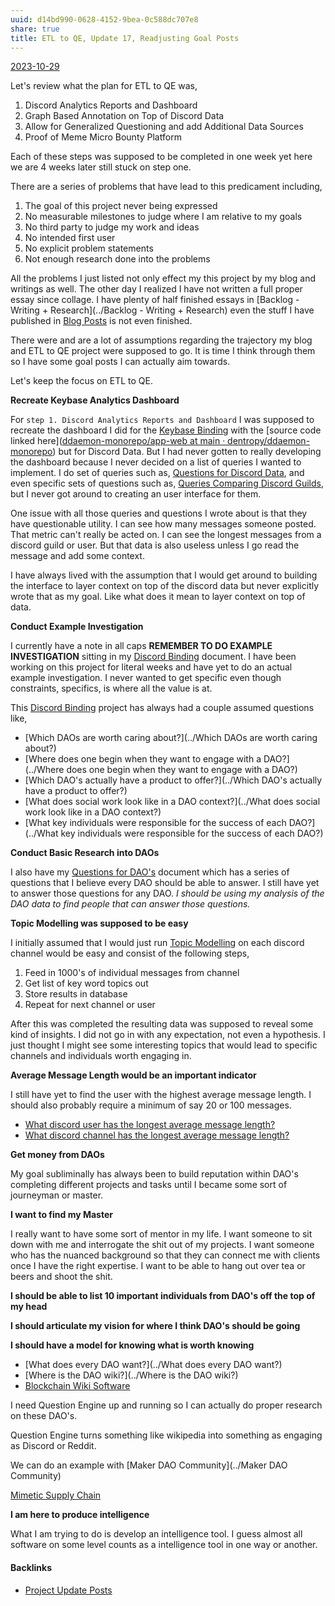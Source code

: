 ```yaml
---
uuid: d14bd990-0628-4152-9bea-0c588dc707e8
share: true
title: ETL to QE, Update 17, Readjusting Goal Posts
---
```

[2023-10-29](../2023-10-29)

Let's review what the plan for ETL to QE was,

1. Discord Analytics Reports and Dashboard
2. Graph Based Annotation on Top of Discord Data
3. Allow for Generalized Questioning and add Additional Data Sources
4. Proof of Meme Micro Bounty Platform

Each of these steps was supposed to be completed in one week yet here we are 4 weeks later still stuck on step one.

There are a series of problems that have lead to this predicament including,
1. The goal of this project never being expressed
2. No measurable milestones to judge where I am relative to my goals
3. No third party to judge my work and ideas
4. No intended first user
5. No explicit problem statements
6. Not enough research done into the problems

 All the problems I just listed not only effect my this project by my blog and writings as well. The other day I realized I have not written a full proper essay since collage. I have plenty of half finished essays in [Backlog - Writing + Research](../Backlog - Writing + Research) even the stuff I have published in [Blog Posts](../3d59d5cc-de9f-42d3-96fd-e4bb02710a33) is not even finished.

There were and are a lot of assumptions regarding the trajectory my blog and ETL to QE project were supposed to go. It is time I think through them so I have some goal posts I can actually aim towards.

Let's keep the focus on ETL to QE.

**Recreate Keybase Analytics Dashboard**

For `step 1. Discord Analytics Reports and Dashboard` I was supposed to recreate the dashboard I did for the [Keybase Binding](../3ff1df10-10b8-4206-b9b2-3bbad4b748d5) with the [source code linked here]([ddaemon-monorepo/app-web at main · dentropy/ddaemon-monorepo](https://github.com/dentropy/ddaemon-monorepo/tree/main/app-web)) but for Discord Data. But I had never gotten to really developing the dashboard because I never decided on a list of queries I wanted to implement. I do set of queries such as, [Questions for Discord Data](../46abc67b-bbe7-4800-82f5-f08d4c457ef0), and even specific sets of questions such as, [Queries Comparing Discord Guilds](../0c4bbdac-febf-4e8e-861f-c36ef88a71c9), but I never got around to creating an user interface for them. 

One issue with all those queries and questions I wrote about is that they have questionable utility. I can see how many messages someone posted. That metric can't really be acted on. I can see the longest messages from a discord guild or user. But that data is also useless unless I go read the message and add some context.

I have always lived with the assumption that I would get around to building the interface to layer context on top of the discord data but never explicitly wrote that as my goal. Like what does it mean to layer context on top of data.

**Conduct Example Investigation**

I currently have a note in all caps **REMEMBER TO DO EXAMPLE INVESTIGATION** sitting in my [Discord Binding](../1c376bfd-75ef-4c0d-9e23-3680653de55f) document. I have been working on this project for literal weeks and have yet to do an actual example investigation. I never wanted to get specific even though constraints, specifics, is where all the value is at.

This [Discord Binding](../1c376bfd-75ef-4c0d-9e23-3680653de55f) project has always had a couple assumed questions like,

* [Which DAOs are worth caring about?](../Which DAOs are worth caring about?)
* [Where does one begin when they want to engage with a DAO?](../Where does one begin when they want to engage with a DAO?)
* [Which DAO's actually have a product to offer?](../Which DAO's actually have a product to offer?)
* [What does social work look like in a DAO context?](../What does social work look like in a DAO context?)
* [What key individuals were responsible for the success of each DAO?](../What key individuals were responsible for the success of each DAO?)

**Conduct Basic Research into DAOs**

I also have my [Questions for DAO's](../766d2aac-bcb3-4b91-a029-537e834f2816) document which has a series of questions that I believe every DAO should be able to answer. I still have yet to answer those questions for any DAO. *I should be using my analysis of the DAO data to find people that can answer those questions.*

**Topic Modelling was supposed to be easy**

I initially assumed that I would just run [Topic Modelling](../97862aeb-dad1-4e01-bfe7-46210ddfc50c) on each discord channel would be easy and consist of the following steps,

1. Feed in 1000's of individual messages from channel
2. Get list of key word topics out
3. Store results in database
4. Repeat for next channel or user

After this was completed the resulting data was supposed to reveal some kind of insights. I did not go in with any expectation, not even a hypothesis. I just thought I might see some interesting topics that would lead to specific channels and individuals worth engaging in.


**Average Message Length would be an important indicator**

I still have yet to find the user with the highest average message length. I should also probably require a minimum of say 20 or 100 messages.

* [What discord user has the longest average message length?](../c71bada1-ae88-4a99-bfec-84efafe8fed9)
* [What discord channel has the longest average message length?](../0d4f2aaf-e9b8-47c6-a312-7212fc51f9d1)

**Get money from DAOs**

My goal subliminally has always been to build reputation within DAO's completing different projects and tasks until I became some sort of journeyman or master.

**I want to find my Master**

I really want to have some sort of mentor in my life. I want someone to sit down with me and interrogate the shit out of my projects. I want someone who has the nuanced background so that they can connect me with clients once I have the right expertise. I want to be able to hang out over tea or beers and shoot the shit. 

**I should be able to list 10 important individuals from DAO's off the top of my head**

**I should articulate my vision for where I think DAO's should be going**

**I should have a model for knowing what is worth knowing**

* [What does every DAO want?](../What does every DAO want?)
* [Where is the DAO wiki?](../Where is the DAO wiki?)
* [Blockchain Wiki Software](../d1132272-5297-4769-b543-7cae74d12272)


I need Question Engine up and running so I can actually do proper research on these DAO's.

Question Engine turns something like wikipedia into something as engaging as Discord or Reddit.

We can do an example with [Maker DAO Community](../Maker DAO Community)

[Mimetic Supply Chain](../9dd0b1b5-eecb-47c7-8755-0ddd8ec3b5a5)

**I am here to produce intelligence**

What I am trying to do is develop an intelligence tool. I guess almost all software on some level counts as a intelligence tool in one way or another.


#### Backlinks

* [Project Update Posts](/4c45797f-8d43-4277-a5c1-de8df9aa7876)